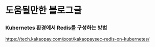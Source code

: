 # 도움될만한 블로그글

###  Kubernetes 환경에서 Redis를 구성하는 방법
https://tech.kakaopay.com/post/kakaopaysec-redis-on-kubernetes/
